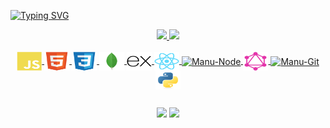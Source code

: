  
 [![Typing SVG](https://readme-typing-svg.herokuapp.com?color=%23278DF7&size=21&multiline=true&lines=Welcome+to+my+profile+%F0%9F%91%8B)](https://git.io/typing-svg)
<br/>
<div align="center">
  <a href="https://github.com/emanuellyleoncio">
  <img height="150em" src="https://github-readme-stats.vercel.app/api?username=HoucemZribi&show_icons=true&theme=tokyonight&include_all_commits=true&count_private=true"/>
  <img height="150em" src="https://github-readme-stats.vercel.app/api/top-langs/?username=HoucemZribi&layout=compact&langs_count=7&theme=tokyonight"/>
</div>
 <div align="center" style="display: inline_block"><br>
  <img align="center" alt="Manu-Js" height="30" width="40" src="https://raw.githubusercontent.com/devicons/devicon/master/icons/javascript/javascript-plain.svg">
  <img align="center" alt="Manu-HTML" height="30" width="40" src="https://raw.githubusercontent.com/devicons/devicon/master/icons/html5/html5-original.svg">
  <img align="center" alt="Manu-CSS" height="30" width="40" src="https://raw.githubusercontent.com/devicons/devicon/master/icons/css3/css3-original.svg">
   <img align="center" alt="Manu-Mongo" height="30" width="40" src="https://github.com/devicons/devicon/blob/master/icons/mongodb/mongodb-original.svg">
   <img align="center" alt="Manu-Express" height="30" width="40" src=" https://github.com/devicons/devicon/blob/master/icons/express/express-original.svg">
  <img align="center" alt="Manu-React" height="30" width="40" src="https://raw.githubusercontent.com/devicons/devicon/master/icons/react/react-original.svg">
    <img align="center" alt="Manu-Node" height="30" width="40" src="https://cdn.jsdelivr.net/gh/devicons/devicon/icons/nodejs/nodejs-original.svg">
    <img align="center" alt="Manu-GraphQL" height="30" width="40" src="https://github.com/devicons/devicon/blob/master/icons/graphql/graphql-plain.svg">
  <img align="center" alt="Manu-Git" height="30" width="40" src="https://cdn.jsdelivr.net/gh/devicons/devicon/icons/git/git-original.svg">
  <img align="center" alt="Manu-Python" height="30" width="40" src="https://raw.githubusercontent.com/devicons/devicon/master/icons/python/python-original.svg">
  
</div>

  ##

<div align="center"> 
  <a href = "mailto:houcem.zribi@isimg.tn"><img src="https://img.shields.io/badge/Gmail-D14836?style=for-the-badge&logo=gmail&logoColor=white" target="_blank"></a>
  <a href="https://www.linkedin.com/in/houcem-zribi//" target="_blank"><img src="https://img.shields.io/badge/-LinkedIn-%230077B5?style=for-the-badge&logo=linkedin&logoColor=white" target="_blank"></a>
</div>

<!--
**HoucemZribi/HoucemZribi** is a ✨ _special_ ✨ repository because its `README.md` (this file) appears on your GitHub profile.

Here are some ideas to get you started:
[![Typing SVG](https://readme-typing-svg.herokuapp.com?color=%23278DF7&size=24&multiline=true&lines=Welcome+to+my+profile+!;I'm+Houcem+Zribi%2C+MERN+stack+developer+with+some+experience+in+mobile+development+with+React+Native+)](https://git.io/typing-svg)
- 🔭 I’m currently working on ...
- 🌱 I’m currently learning ...
- 👯 I’m looking to collaborate on ...
- 🤔 I’m looking for help with ...
- 💬 Ask me about ...
- 📫 How to reach me: ...
- 😄 Pronouns: ...
- ⚡ Fun fact: ...
-->


